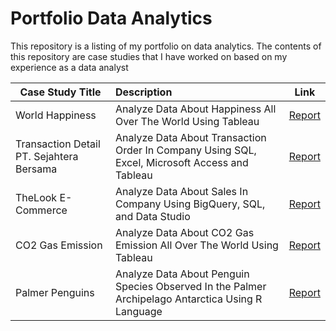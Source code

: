 # Portfolio Data Analytics

This repository is a listing of my portfolio on data analytics. The contents of this repository are case studies that I have worked on based on my experience as a data analyst

| Case Study Title | Description | Link           |
| ------------- |:------------- | :-------------:| 
| World Happiness | Analyze Data About Happiness All Over The World Using Tableau | <a href="https://github.com/Rifald/World-Happiness" target="_blank" rel="noopener noreferrer">Report</a> |
| Transaction Detail PT. Sejahtera Bersama | Analyze Data About Transaction Order In Company Using  SQL, Excel, Microsoft Access and Tableau | <a href="https://github.com/Rifald/Case-Study-Transaction-Detail-PT-Sejahtera-Bersama" target="_blank" rel="noopener noreferrer">Report</a> | 
| TheLook E-Commerce | Analyze Data About Sales In Company Using  BigQuery, SQL, and Data Studio | <a href="https://github.com/Rifald/Case-Study-TheLook-E-Commerce" target="_blank" rel="noopener noreferrer">Report</a> | 
| CO2 Gas Emission | Analyze Data About CO2 Gas Emission All Over The World Using Tableau| <a href="https://github.com/Rifald/CO2-Gas-Emission" target="_blank" rel="noopener noreferrer">Report</a> | 
| Palmer Penguins | Analyze Data About Penguin Species Observed In the Palmer Archipelago Antarctica Using R Language | <a href="https://github.com/Rifald/Palmer-Penguins-Report.git" target="_blank" rel="noopener noreferrer">Report</a> | 

